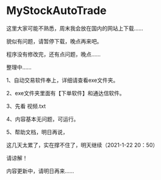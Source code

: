 # MyStockAutoTrade


这里大家可能不熟悉，周末我会放在国内的网站上下载……

貌似有问题，请暂停下载，晚点再来吧。

程序没有修改完，还有点问题，晚点……

整理中……



1、自动交易软件奉上，详细请查看exe文件夹。

2、exe文件夹里面有【下单软件】和通达信软件。

3、先看  视频.txt

4、内容基本无问题，可运行。

5、帮助文档，明日再说，

这几天太累了，实在撑不住了，明天继续（2021-1-22 20：50）

请谅解！

内容更新中，请明日再来……


